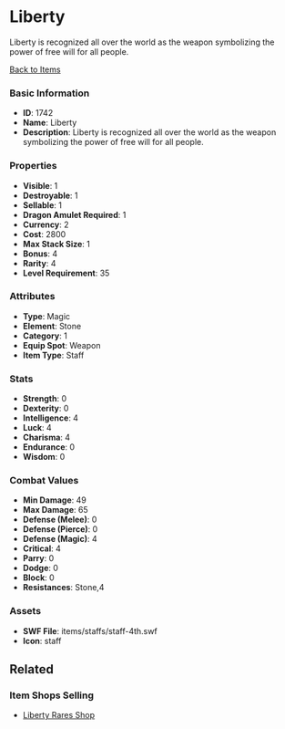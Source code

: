 # Liberty

Liberty is recognized all over the world as the weapon symbolizing the power of free will for all people.

[Back to Items](../items.md)

### Basic Information

- **ID**: 1742
- **Name**: Liberty
- **Description**: Liberty is recognized all over the world as the weapon symbolizing the power of free will for all people.

### Properties

- **Visible**: 1
- **Destroyable**: 1
- **Sellable**: 1
- **Dragon Amulet Required**: 1
- **Currency**: 2
- **Cost**: 2800
- **Max Stack Size**: 1
- **Bonus**: 4
- **Rarity**: 4
- **Level Requirement**: 35

### Attributes

- **Type**: Magic
- **Element**: Stone
- **Category**: 1
- **Equip Spot**: Weapon
- **Item Type**: Staff

### Stats

- **Strength**: 0
- **Dexterity**: 0
- **Intelligence**: 4
- **Luck**: 4
- **Charisma**: 4
- **Endurance**: 0
- **Wisdom**: 0

### Combat Values

- **Min Damage**: 49
- **Max Damage**: 65
- **Defense (Melee)**: 0
- **Defense (Pierce)**: 0
- **Defense (Magic)**: 4
- **Critical**: 4
- **Parry**: 0
- **Dodge**: 0
- **Block**: 0
- **Resistances**: Stone,4

### Assets

- **SWF File**: items/staffs/staff-4th.swf
- **Icon**: staff

## Related

### Item Shops Selling

- [Liberty Rares Shop](../item-shops/144-liberty-rares-shop.md)

